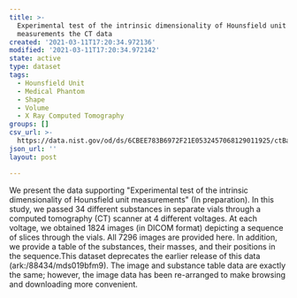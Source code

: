 ```yaml
---
title: >-
  Experimental test of the intrinsic dimensionality of Hounsfield unit
  measurements the CT data
created: '2021-03-11T17:20:34.972136'
modified: '2021-03-11T17:20:34.972142'
state: active
type: dataset
tags:
  - Hounsfield Unit
  - Medical Phantom
  - Shape
  - Volume
  - X Ray Computed Tomography
groups: []
csv_url: >-
  https://data.nist.gov/od/ds/6CBEE783B6972F21E0532457068129011925/ctBaltimoreB20170914.csv
json_url: ''
layout: post

---
```

We present the data supporting "Experimental test of the intrinsic dimensionality of Hounsfield unit measurements" (In preparation).  In this study, we passed 34 different substances in separate vials through a computed tomography (CT) scanner at 4 different voltages.  At each voltage, we obtained 1824 images (in DICOM format) depicting a sequence of slices through the vials.  All 7296 images are provided here.  In addition, we provide a table of the substances, their masses, and their positions in the sequence.This dataset deprecates the earlier release of this data (ark:/88434/mds019bfm9).  The image and substance table data are exactly the same; however, the image data has been re-arranged to make browsing and downloading more convenient.
